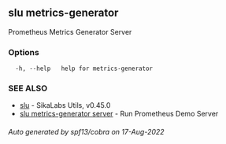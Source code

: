 ## slu metrics-generator

Prometheus Metrics Generator Server

### Options

```
  -h, --help   help for metrics-generator
```

### SEE ALSO

* [slu](slu.md)	 - SikaLabs Utils, v0.45.0
* [slu metrics-generator server](slu_metrics-generator_server.md)	 - Run Prometheus Demo Server

###### Auto generated by spf13/cobra on 17-Aug-2022
